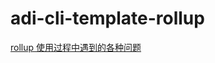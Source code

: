 <!--
 * @Author: ADI
 * @Date: 2021-01-22 20:35:02
 * @LastEditors: ADI
 * @LastEditTime: 2021-01-23 12:57:55
-->

# adi-cli-template-rollup

[rollup 使用过程中遇到的各种问题 ](https://xudany.github.io/rollup/2019/08/13/rollup%E4%BD%BF%E7%94%A8%E8%BF%87%E7%A8%8B%E4%B8%AD%E9%81%87%E5%88%B0%E7%9A%84%E5%90%84%E7%A7%8D%E9%97%AE%E9%A2%98/)
